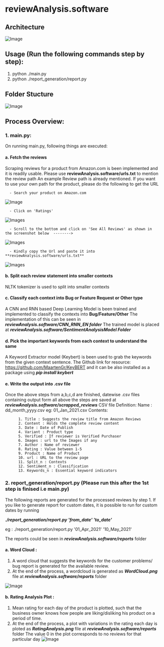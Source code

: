 # reviewAnalysis.software


## Architecture
![Image](https://github.com/sharathpandurajbaliga/reviewAnalysis.software/blob/main/Images/workflow.jpeg)

## Usage (Run the following commands step by step):
1. python ./main.py 
2. python ./report_generation/report.py

## Folder Stucture

![Image](https://github.com/sharathpandurajbaliga/reviewAnalysis.software/blob/main/Images/Folders.jpeg)


## Process Overview:
### 1. main.py:
   On running main.py, following things are executed:
#### a. Fetch the reviews
   Scraping reviews for a product from Amazon.com is been implemented and it is readily usable. Please use **reviewAnalysis.software/urls.txt** to mention the review path
      An example Review path is already mentioned. If you want to use your own path for the product, please do the following to get the URL
      
      - Search your product on Amazon.com
      
![Image](https://github.com/sharathpandurajbaliga/reviewAnalysis.software/blob/main/Images/1.PNG)

      - Click on 'Ratings'
      
![Images](https://github.com/sharathpandurajbaliga/reviewAnalysis.software/blob/main/Images/2.PNG)

      - Scroll to the bottom and click on 'See All Reviews' as shown in the screenshot below  --------> 
      
![Images](https://github.com/sharathpandurajbaliga/reviewAnalysis.software/blob/main/Images/3.PNG)

      - Kindly copy the Url and paste it into **reviewAnalysis.software/urls.txt**
      
![Images](https://github.com/sharathpandurajbaliga/reviewAnalysis.software/blob/main/Images/4.PNG)



#### b. Split each review statement into smaller contexts
   NLTK tokenizer is used to split into smaller contexts
#### c. Classify each context into Bug or Feature Request or Other type
   A CNN and RNN based Deep Learning Model is been trained and implemented to classify the contexts into **Bug/Feature/Other**
     The implementation of this can be seen in 
     ***reviewAnalysis.software/CNN_RNN_EN folder***
     The trained model is placed at 
     ***reviewAnalysis.software/SentimentAnalysisModel Folder***
#### d. Pick the important keywords from each context to understand the same
   A Keyword Extractor model (Keybert) is been used to grab the keywords from the given context sentence. The Github link for resource: https://github.com/MaartenGr/KeyBERT
   and it can be also installed as a package using 
     ***pip install keybert***
#### e. Write the output into .csv file
   Once the above steps from a,b,c,d are finished, datewise .csv files containing output form all above the steps are saved at 
     ***reviewAnalysis.software/scrapped_reviews***
     CSV file Definition:
      Name : dd_month_yyyy.csv eg: 01_Jan_2021.csv
      Contents:
      
          1. Title : Suggests the review title from Amazon Reviews
          2. Content : Holds the complete review content
          3. Date : Date of Publish
          4. Variant : Product type
          5. Verified : If reviewer is Verified Purchaser
          6. Images : url to the Images if any
          7. Author : Name of reviewer
          8. Rating : Value between 1-5
          9. Product : Name of Product
          10. url : URL to the review page
          11. Split_n : Contexts
          12. Sentiment_n : Classification 
          13. Keywords_n : Essential keyword indicators
       
### 2. report_generation/report.py (Please run this after the 1st step is finised i.e main.py)
  The following reports are generated for the processed reviews by step 1. If you like to generate report for custom dates, it is possible to run for custom dates by running 

***./report_generation/report.py 'from_date' 'to_date'***

eg : ./report_generation/report.py '01_Apr_2021' '10_May_2021'

  The reports could be seen in ***reviewAnalysis.software/reports*** folder
#### a. Word Cloud :
   1. A word cloud that suggests the keywords for the customer problems/ bug report is generated for the available review. 
   2. At the end of the process, a wordcloud is generated as ***WordCloud.png*** file at ***reviewAnalysis.software/reports*** folder
   
  
![Image](https://github.com/sharathpandurajbaliga/reviewAnalysis.software/blob/main/Images/wordcloud.jpeg)



#### b. Rating Analysis Plot :
   1. Mean rating for each day of the product is plotted, such that the business owner knows how people are liking/disliking his product on a period of time.
   2. At the end of the process, a plot with variations in the rating each day is ploted as ***RatingAnalysis.png*** file at ***reviewAnalysis.software/reports*** folder 
The value 0 in the plot corresponds to no reviews for that particular day
![Image](https://github.com/sharathpandurajbaliga/reviewAnalysis.software/blob/main/Images/Review_Analysis.PNG)   
     
     
    
    


